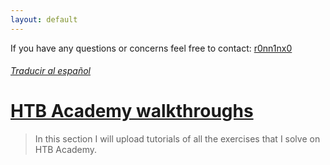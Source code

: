 ```yaml
---
layout: default
---
```


If you have any questions or concerns feel free to contact: [r0nn1nx0](https://twitter.com/r0nn1nx0)

###### [Traducir al español](./indexES.md)

# [HTB Academy walkthroughs](pages/EN/HTBAcademy.md)

> In this section I will upload tutorials of all the exercises that I solve on HTB Academy.
